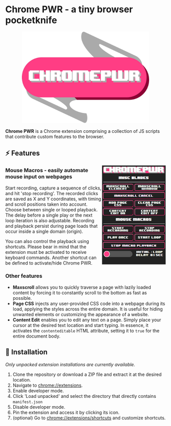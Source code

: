# Chrome PWR - a tiny browser pocketknife

<p align="center">
<img alt="Chrome PWR logo" src="https://github.com/fimusial/chrome-pwr/blob/131dc08dc207467d95659c52256fab827babc7a8/images/chrome-pwr-no-bg.png?raw=true" width="400">
</p>

**Chrome PWR** is a Chrome extension comprising a collection of JS scripts that contribute custom features to the browser.

## :zap: Features
<img alt="Chrome PWR UI" align="right" src="https://github.com/fimusial/chrome-pwr/blob/36b5a7c82f158337a540e2a2d70cdf11b1dcba27/images/chrome-pwr-ui.png?raw=true" width="200">

### Mouse Macros - easily automate mouse input on webpages

Start recording, capture a sequence of clicks, and hit 'stop recording'. The recorded clicks are saved as X and Y coordinates, with timing and scroll positions taken into account. Choose between single or looped playback. The delay before a single play or the next loop iteration is also adjustable. Recording and playback persist during page loads that occur inside a single domain (origin).

You can also control the playback using shortcuts. Please bear in mind that the extension must be activated to receive keyboard commands. Another shortcut can be defined to activate/hide Chrome PWR.

### Other features
- **Maxscroll** allows you to quickly traverse a page with lazily loaded content by forcing it to constantly scroll to the bottom as fast as possible.
- **Page CSS** injects any user-provided CSS code into a webpage during its load, applying the styles across the entire domain. It is useful for hiding unwanted elements or customizing the appearance of a website.
- **Content Edit** enables you to edit any text on a page. Simply place your cursor at the desired text location and start typing. In essence, it activates the `contenteditable` HTML attribute, setting it to `true` for the entire document body.

##  :electric_plug: Installation
*Only unpacked extension installations are currently available.*

1. Clone the repository or download a ZIP file and extract it at the desired location.
2. Navigate to [chrome://extensions](chrome://extensions).
3. Enable developer mode.
4. Click 'Load unpacked' and select the directory that directly contains `manifest.json`
5. Disable developer mode.
6. Pin the extension and access it by clicking its icon.
7. (optional) Go to [chrome://extensions/shortcuts](chrome://extensions/shortcuts) and customize shortcuts.